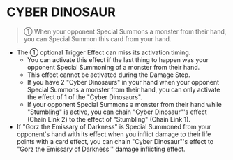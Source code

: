 
# CYBER DINOSAUR  
> ① When your opponent Special Summons a monster from their hand, you can Special Summon this card from your hand.

*   The ① optional Trigger Effect can miss its activation timing.
    *   You can activate this effect if the last thing to happen was your opponent Special Summoning of a monster from their hand.
    *   This effect cannot be activated during the Damage Step.
    *   If you have 2 "Cyber Dinosaurs" in your hand when your opponent Special Summons a monster from their hand, you can only activate the effect of 1 of the "Cyber Dinosaurs".
    *   If your opponent Special Summons a monster from their hand while "Stumbling" is active, you can chain "Cyber Dinosaur"'s effect (Chain Link 2) to the effect of "Stumbling" (Chain Link 1).
*   If "Gorz the Emissary of Darkness" is Special Summoned from your opponent's hand with its effect when you inflict damage to their life points with a card effect, you can chain "Cyber Dinosaur"'s effect to "Gorz the Emissary of Darkness'" damage inflicting effect.

  